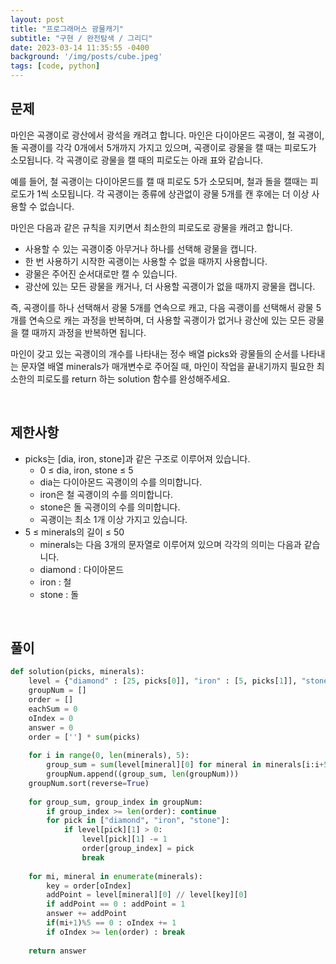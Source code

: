 ```yaml
---
layout: post
title: "프로그래머스 광물캐기"
subtitle: "구현 / 완전탐색 / 그리디"
date: 2023-03-14 11:35:55 -0400
background: '/img/posts/cube.jpeg'
tags: [code, python]
---
```

## 문제

마인은 곡괭이로 광산에서 광석을 캐려고 합니다. 마인은 다이아몬드 곡괭이, 철 곡괭이, 돌 곡괭이를 각각 0개에서 5개까지 가지고 있으며, 곡괭이로 광물을 캘 때는 피로도가 소모됩니다. 각 곡괭이로 광물을 캘 때의 피로도는 아래 표와 같습니다.

예를 들어, 철 곡괭이는 다이아몬드를 캘 때 피로도 5가 소모되며, 철과 돌을 캘때는 피로도가 1씩 소모됩니다. 각 곡괭이는 종류에 상관없이 광물 5개를 캔 후에는 더 이상 사용할 수 없습니다.

마인은 다음과 같은 규칙을 지키면서 최소한의 피로도로 광물을 캐려고 합니다.

* 사용할 수 있는 곡괭이중 아무거나 하나를 선택해 광물을 캡니다.
* 한 번 사용하기 시작한 곡괭이는 사용할 수 없을 때까지 사용합니다.
* 광물은 주어진 순서대로만 캘 수 있습니다.
* 광산에 있는 모든 광물을 캐거나, 더 사용할 곡괭이가 없을 때까지 광물을 캡니다.

즉, 곡괭이를 하나 선택해서 광물 5개를 연속으로 캐고, 다음 곡괭이를 선택해서 광물 5개를 연속으로 캐는 과정을 반복하며, 더 사용할 곡괭이가 없거나 광산에 있는 모든 광물을 캘 때까지 과정을 반복하면 됩니다.

마인이 갖고 있는 곡괭이의 개수를 나타내는 정수 배열 picks와 광물들의 순서를 나타내는 문자열 배열 minerals가 매개변수로 주어질 때, 마인이 작업을 끝내기까지 필요한 최소한의 피로도를 return 하는 solution 함수를 완성해주세요.

<br>

## 제한사항
* picks는 [dia, iron, stone]과 같은 구조로 이루어져 있습니다.
  * 0 ≤ dia, iron, stone ≤ 5
  * dia는 다이아몬드 곡괭이의 수를 의미합니다.
  * iron은 철 곡괭이의 수를 의미합니다.
  * stone은 돌 곡괭이의 수를 의미합니다.
  * 곡괭이는 최소 1개 이상 가지고 있습니다.
* 5 ≤ minerals의 길이 ≤ 50
  * minerals는 다음 3개의 문자열로 이루어져 있으며 각각의 의미는 다음과 같습니다.
  * diamond : 다이아몬드
  * iron : 철
  * stone : 돌

<br>

## 풀이

``` python
def solution(picks, minerals):
    level = {"diamond" : [25, picks[0]], "iron" : [5, picks[1]], "stone" : [1, picks[2]]}
    groupNum = []
    order = []
    eachSum = 0
    oIndex = 0
    answer = 0
    order = [''] * sum(picks)
    
    for i in range(0, len(minerals), 5):
        group_sum = sum(level[mineral][0] for mineral in minerals[i:i+5])
        groupNum.append((group_sum, len(groupNum)))
    groupNum.sort(reverse=True)
    
    for group_sum, group_index in groupNum:
        if group_index >= len(order): continue
        for pick in ["diamond", "iron", "stone"]:
            if level[pick][1] > 0:
                level[pick][1] -= 1
                order[group_index] = pick
                break
    
    for mi, mineral in enumerate(minerals):
        key = order[oIndex]
        addPoint = level[mineral][0] // level[key][0]
        if addPoint == 0 : addPoint = 1
        answer += addPoint
        if(mi+1)%5 == 0 : oIndex += 1
        if oIndex >= len(order) : break
        
    return answer
```
